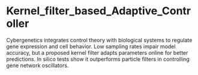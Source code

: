 # Kernel_filter_based_Adaptive_Controller
Cybergenetics integrates control theory with biological systems to regulate gene expression and cell behavior. Low sampling rates impair model accuracy, but a proposed kernel filter adapts parameters online for better predictions. In silico tests show it outperforms particle filters in controlling gene network oscillators.

